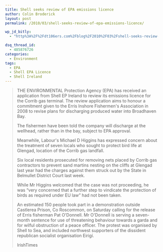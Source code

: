 ```yaml
---
title: Shell seeks review of EPA emissions licence
author: Colin Broderick
layout: post
permalink: /2010/03/shell-seeks-review-of-epa-emissions-licence/

wp_jd_bitly:
  - "http%3A%2F%2Fdt106ers.com%2Fblog%2F2010%2F03%2Fshell-seeks-review-of-epa-emissions-licence%2F"

dsq_thread_id:
  - 485876726
categories:
  - Environment
tags:
  - EPA
  - Shell EPA Licence
  - Shell Ireland
---
```

> THE ENVIRONMENTAL Protection Agency (EPA) has received an application from Shell EP Ireland to review its emissions licence for the Corrib gas terminal. The review application aims to honour a commitment given to the Erris Inshore Fishermen's Association in 2008 to revise plans for discharging produced water into Broadhaven Bay.
> 
> The fishermen have been told the company will discharge at the wellhead, rather than in the bay, subject to EPA approval.
> 
> Meanwhile, Labour's Michael D Higgins has expressed concern about the treatment of seven locals who sought to protect bird life at Glengad, location of the Corrib gas landfall.
> 
> Six local residents prosecuted for removing nets placed by Corrib gas contractors to prevent sand martins nesting on the cliffs at Glengad last year had the charges against them struck out by the State in Belmullet District Court last week.
> 
> While Mr Higgins welcomed that the case was not proceeding, he was “very concerned that a further step to vindicate the protection of birds as required under EU law” had not been taken.
> 
> An estimated 150 people took part in a demonstration outside Castlerea Prison, Co Roscommon, on Saturday calling for the release of Erris fisherman Pat O'Donnell. Mr O'Donnell is serving a seven-month sentence for use of threatening behaviour towards a garda and for wilful obstruction of a peace officer. The protest was organised by Shell to Sea, and included northwest supporters of the dissident republican socialist organisation Eirigí.
> 
> IrishTimes

